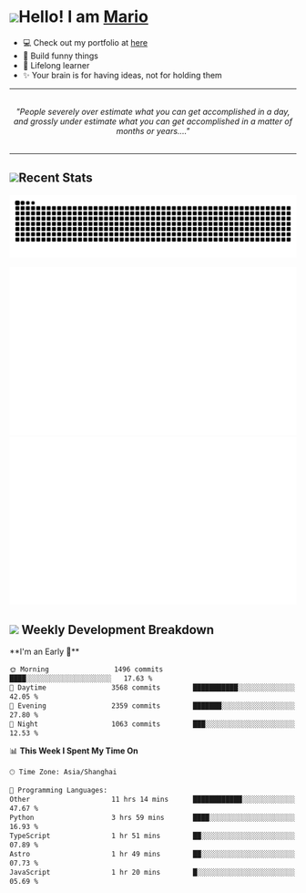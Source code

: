 <h1><a href = "#"><img src="https://media.giphy.com/media/VgCDAzcKvsR6OM0uWg/giphy.gif" width="50"></a><span>Hello! I am <a href="https://github.com/mario1in">Mario</a></span></h1>

- 💻 Check out my portfolio at [here](https://shixiong.name)
- 🔨 Build funny things
- 🚀 Lifelong learner
- ✨ Your brain is for having ideas, not for holding them

<hr/>
<br/>
<div align="center">
<i>"People severely over estimate what you can get accomplished in a day, and grossly under estimate what you can get accomplished in a matter of months or years...." </i>
</div>
<br/>
<hr/>

<h2 align="left">
  <a href="#"><img src="https://emojis.slackmojis.com/emojis/images/1643514389/3643/cool-doge.gif?1643514389" height="30"></a>Recent Stats
</h2>

<picture>
  <source
    media="(prefers-color-scheme: dark)"
    srcset="https://raw.githubusercontent.com/mario1in/mario1in/output/github-contribution-grid-snake-dark.svg"
  />
  <source
    media="(prefers-color-scheme: light)"
    srcset="https://raw.githubusercontent.com/mario1in/mario1in/output/github-contribution-grid-snake.svg"
  />
  <img
    alt="github contribution grid snake animation"
    src="https://raw.githubusercontent.com/mario1in/mario1in/output/github-contribution-grid-snake.svg"
  />
</picture>

![overview](https://raw.githubusercontent.com/mario1in/mario1in/stats-output/generated/overview.svg)
![languages](https://raw.githubusercontent.com/mario1in/mario1in/stats-output/generated/languages.svg)

<h2 align="left">
  <a href="#"><img src="https://emojis.slackmojis.com/emojis/images/1643514062/184/nyancat_big.gif?1643514062" height="30"></a> Weekly Development Breakdown
</h2>
<!--START_SECTION:waka-->
**I'm an Early 🐤** 

```text
🌞 Morning                1496 commits        ████░░░░░░░░░░░░░░░░░░░░░   17.63 % 
🌆 Daytime                3568 commits        ███████████░░░░░░░░░░░░░░   42.05 % 
🌃 Evening                2359 commits        ███████░░░░░░░░░░░░░░░░░░   27.80 % 
🌙 Night                  1063 commits        ███░░░░░░░░░░░░░░░░░░░░░░   12.53 % 
```


📊 **This Week I Spent My Time On** 

```text
🕑︎ Time Zone: Asia/Shanghai

💬 Programming Languages: 
Other                    11 hrs 14 mins      ████████████░░░░░░░░░░░░░   47.67 % 
Python                   3 hrs 59 mins       ████░░░░░░░░░░░░░░░░░░░░░   16.93 % 
TypeScript               1 hr 51 mins        ██░░░░░░░░░░░░░░░░░░░░░░░   07.89 % 
Astro                    1 hr 49 mins        ██░░░░░░░░░░░░░░░░░░░░░░░   07.73 % 
JavaScript               1 hr 20 mins        █░░░░░░░░░░░░░░░░░░░░░░░░   05.69 % 
```


<!--END_SECTION:waka-->

